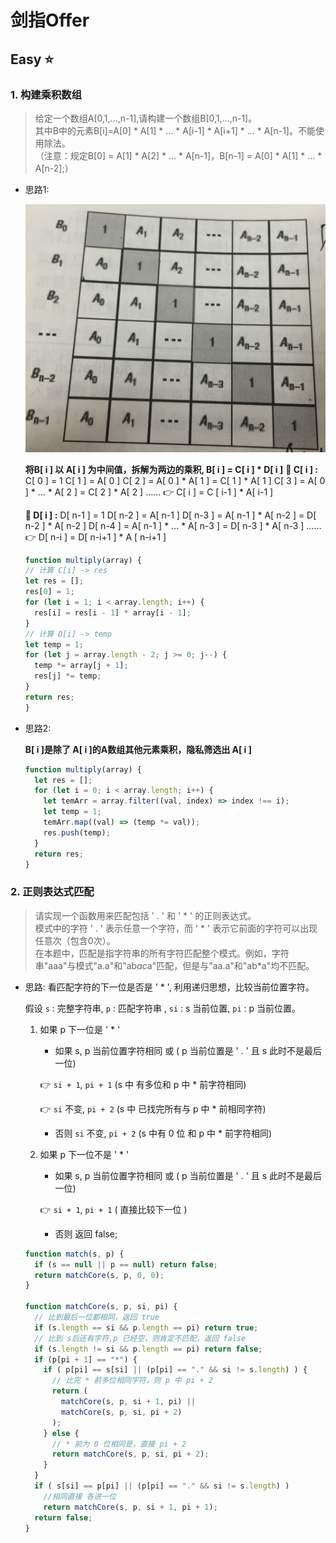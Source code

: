# 剑指Offer
## Easy :star:
### 1. 构建乘积数组

>给定一个数组A[0,1,...,n-1],请构建一个数组B[0,1,...,n-1]。  
>其中B中的元素B[i]=A[0] * A[1] * ... * A[i-1] * A[i+1] * ... * A[n-1]。不能使用除法。  
>（注意：规定B[0] = A[1] * A[2] * ... * A[n-1]，B[n-1] = A[0] * A[1] * ... * A[n-2];）  

- 思路1:

  !['构建乘积数组'](img/E1.jpg)

  **将B[ i ] 以 A[ i ] 为中间值，拆解为两边的乘积, B[ i ] = C[ i ] * D[ i ]**
  **:pushpin: C[ i ] :**
  C[ 0 ] = 1
  C[ 1 ] = A[ 0 ]
  C[ 2 ] = A[ 0 ] * A[ 1 ] = C[ 1 ] * A[ 1 ]
  C[ 3 ] = A[ 0 ] * ... * A[ 2 ] = C[ 2 ] * A[ 2 ]
  ……
  :point_right: C[ i ] = C [ i-1 ] * A[ i-1 ]

  **:pushpin: D[ i ] :**
  D[ n-1 ] = 1
  D[ n-2 ] = A[ n-1 ]
  D[ n-3 ] = A[ n-1 ] * A[ n-2 ] = D[ n-2 ] * A[ n-2 ]
  D[ n-4 ] = A[ n-1 ] * ... * A[ n-3 ] = D[ n-3 ] * A[ n-3 ]
  ……
  :point_right: D[ n-i ] = D[ n-i+1 ] * A [ n-i+1 ]
  
  ```js
  function multiply(array) {
  // 计算 C[i] -> res
  let res = [];
  res[0] = 1;
  for (let i = 1; i < array.length; i++) {
    res[i] = res[i - 1] * array[i - 1];
  }
  // 计算 D[i] -> temp
  let temp = 1;
  for (let j = array.length - 2; j >= 0; j--) {
    temp *= array[j + 1];
    res[j] *= temp;
  }
  return res;
  }
  ```
- 思路2:

  **B[ i ]是除了 A[ i ]的A数组其他元素乘积，隐私筛选出 A[ i ]**

  ```js
  function multiply(array) {
    let res = [];
    for (let i = 0; i < array.length; i++) {
      let temArr = array.filter((val, index) => index !== i);
      let temp = 1;
      temArr.map((val) => (temp *= val));
      res.push(temp);
    }
    return res;
  }
  ```

### 2. 正则表达式匹配
>请实现一个函数用来匹配包括 ' . ' 和 ' * ' 的正则表达式。  
>模式中的字符 ' . ' 表示任意一个字符，而 ' * ' 表示它前面的字符可以出现任意次（包含0次）。   
>在本题中，匹配是指字符串的所有字符匹配整个模式。例如，字符串"aaa"与模式"a.a"和"ab*ac*a"匹配，但是与"aa.a"和"ab*a"均不匹配。

- 思路:
  看匹配字符的下一位是否是 ' * ', 利用递归思想，比较当前位置字符。

  假设 `s` : 完整字符串, `p` : 匹配字符串 , `si` : s 当前位置, `pi` : p 当前位置。
  
  1. 如果 p 下一位是 ' * '
     - 如果 s, p 当前位置字符相同 或 ( p 当前位置是 ' . ' 且 s 此时不是最后一位)  
     
      :point_right: `si + 1`, `pi + 1` (s 中 有多位和 p 中 * 前字符相同)  
      
      :point_right: `si` 不变, `pi + 2` (s 中 已找完所有与 p 中 * 前相同字符)
      
     - 否则 `si` 不变, `pi + 2` (s 中有 0 位 和 p 中 * 前字符相同)
     
  2. 如果 p 下一位不是 ' * '
  
     - 如果 s, p 当前位置字符相同 或 ( p 当前位置是 ' . ' 且 s 此时不是最后一位)  
     
      :point_right: `si + 1`, `pi + 1` ( 直接比较下一位 )
      
     - 否则 返回 false;  


  ```js
  function match(s, p) {
    if (s == null || p == null) return false;
    return matchCore(s, p, 0, 0);
  }

  function matchCore(s, p, si, pi) {
    // 比到最后一位都相同，返回 true
    if (s.length == si && p.length == pi) return true;
    // 比到 s后还有字符,p 已经空，则肯定不匹配，返回 false
    if (s.length != si && p.length == pi) return false;
    if (p[pi + 1] == "*") {
      if ( p[pi] == s[si] || (p[pi] == "." && si != s.length) ) {
        // 比完 * 前多位相同字符，则 p 中 pi + 2
        return (
          matchCore(s, p, si + 1, pi) ||
          matchCore(s, p, si, pi + 2)
        );
      } else {
        // * 前为 0 位相同是，直接 pi + 2
        return matchCore(s, p, si, pi + 2);
      }
    }
    if ( s[si] == p[pi] || (p[pi] == "." && si != s.length) )
      //相同直接 各进一位
      return matchCore(s, p, si + 1, pi + 1);
    return false;
  }
  ```
